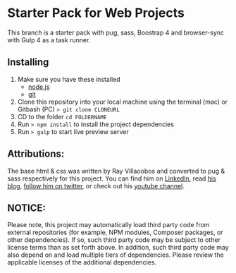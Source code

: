 # Starter Pack for Web Projects

This branch is a starter pack with pug, sass, Boostrap 4 and browser-sync with Gulp 4 as a task runner.

## Installing

1. Make sure you have these installed
	- [node.js](http://nodejs.org/)
	- [git](http://git-scm.com/)
2. Clone this repository into your local machine using the terminal (mac) or Gitbash (PC) `> git clone CLONEURL`
3. CD to the folder `cd FOLDERNAME`
4. Run `> npm install` to install the project dependencies
5. Run `> gulp` to start live preview server


## Attributions:

The base html & css was written by Ray Villaoobos and converted to pug & sass respectively for this project. You can find him on [LinkedIn](https://www.linkedin.com/in/planetoftheweb/), read [his blog](http://raybo.org), [follow him on twitter](http://twitter.com/planetoftheweb), or check out his [youtube channel](http://youtube.com/planetoftheweb).

## NOTICE:

Please note, this project may automatically load third party code from external 
repositories (for example, NPM modules, Composer packages, or other dependencies). 
If so, such third party code may be subject to other license terms than as set 
forth above. In addition, such third party code may also depend on and load 
multiple tiers of dependencies. Please review the applicable licenses of the 
additional dependencies.
